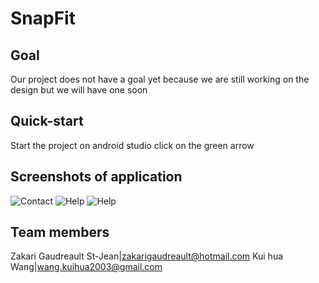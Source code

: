 # SnapFit

## Goal
Our project does not have a goal yet because we are still working on the design but we will have one soon

## Quick-start
Start the project on android studio
click on the green arrow

## Screenshots of application
![Contact](https://i.imgur.com/oWDWIZP.jpg)
![Help](https://i.imgur.com/CYuP8xK.jpg)
![Help](https://i.imgur.com/Ygan0ss.jpg)

## Team members
Zakari Gaudreault St-Jean|zakarigaudreault@hotmail.com
Kui hua Wang|wang.kuihua2003@gmail.com
